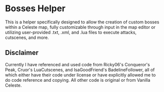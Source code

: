 # Bosses Helper

This is a helper specifically designed to allow the creation of custom bosses within a Celeste map, fully customizable through input in the map editor or utilizing user-provided .txt, .xml, and .lua files to execute attacks, cutscenes, and more.

## Disclaimer

Currently I have referenced and used code from Ricky06's Conqueror's Peak, Cruor's LuaCutscenes, and IsaGoodFriend's BadelineFollower, all of which either have their code under license or have explicitly allowed me to do code reference and copying. All other code is original or from Vanilla Celeste.
